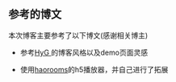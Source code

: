 ## 参考的博文
本次博客主要参考了以下博文(感谢相关博主)
* 参考[HyG ](https://gaohaoyang.github.io)的博客风格以及demo页面灵感

* 使用[haorooms](http://www.haorooms.com/)的h5播放器，并自己进行了拓展
